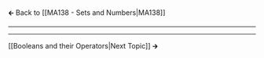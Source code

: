 🡰 Back to [[MA138 - Sets and Numbers|MA138]] 
- - - 

- - - 
[[Booleans and their Operators|Next Topic]] 🡲
